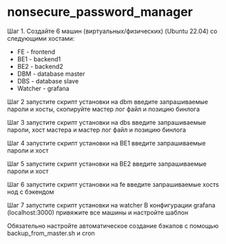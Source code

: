 # nonsecure_password_manager

Шаг 1. Создайте 6 машин (виртуальных/физических) (Ubuntu 22.04) со следующими хостами:
- FE - frontend
- BE1 - backend1
- BE2 - backend2
- DBM - database master
- DBS - database slave
- Watcher - grafana

Шаг 2 запустите скрипт установки на dbm 
введите запрашиваемые пароли и хосты, скопируйте мастер лог файл и позицию бинлога

Шаг 3 запустите скрипт установки на dbs 
введите запрашиваемые пароли, хост мастера и мастер лог файл и позицию бинлога

Шаг 4 запустите скрипт установки на BE1 
введите запрашиваемые пароли и хост

Шаг 5 запустите скрипт установки на BE2 
введите запрашиваемые пароли и хост

Шаг 6 запустите скрипт установки на fe 
введите запрашиваемые хостs нод с бэкендом

Шаг 7 запустите скрипт установки на watcher 
В конфигурации grafana (localhost:3000) привяжите все машины и настройте шаблон


Обязательно настройте автоматическое создание бэкапов с помощью backup_from_master.sh и cron
